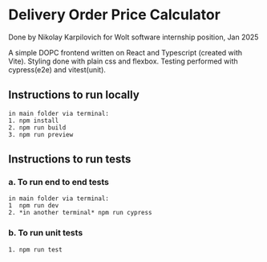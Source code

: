 # Delivery Order Price Calculator
Done by Nikolay Karpilovich for Wolt software internship position, Jan 2025

A simple DOPC frontend written on React and Typescript (created with Vite).
Styling done with plain css and flexbox. Testing performed with cypress(e2e) and vitest(unit).

## Instructions to run locally
    in main folder via terminal:
    1. npm install
    2. npm run build
    3. npm run preview

## Instructions to run tests
### a. To run end to end tests
    in main folder via terminal:
    1  npm run dev
    2. *in another terminal* npm run cypress
### b. To run unit tests
    1. npm run test